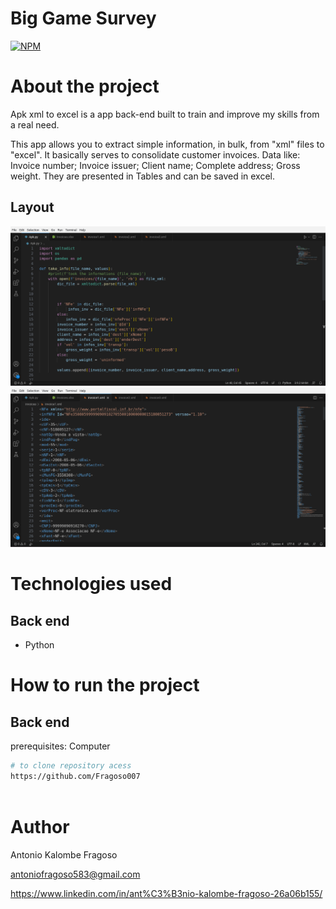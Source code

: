 # Big Game Survey 
[![NPM](https://img.shields.io/npm/l/react)](https://github.com/Fragoso007/Apk-xml-to-excel/blob/main/LICENSE) 

# About the project


Apk xml to excel is a app back-end built to train and improve my skills from a real need.

This app allows you to extract simple information, in bulk, from "xml" files to "excel". It basically serves to consolidate customer invoices.
Data like: Invoice number; Invoice issuer; Client name; Complete address; Gross weight. They are presented in Tables and can be saved in excel.

## Layout
![Mobile 1](https://github.com/Fragoso007/Apk-xml-to-excel/blob/main/pythonapk.png) ![Mobile 2](https://github.com/Fragoso007/Apk-xml-to-excel/blob/main/excel.png)

# Technologies used
## Back end
- Python

# How to run the project

## Back end
prerequisites: Computer

```bash
# to clone repository acess
https://github.com/Fragoso007
 
```

# Author

Antonio Kalombe Fragoso

antoniofragoso583@gmail.com


https://www.linkedin.com/in/ant%C3%B3nio-kalombe-fragoso-26a06b155/
